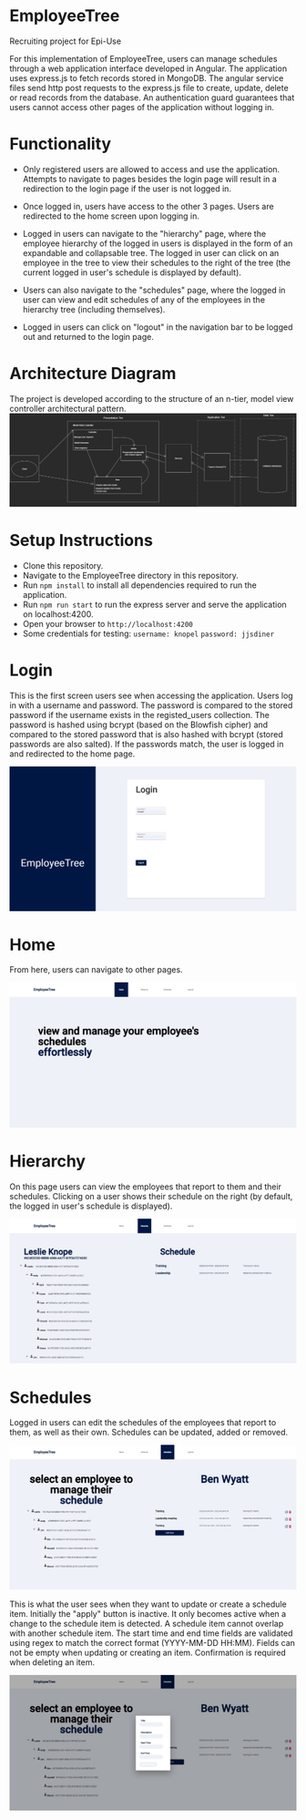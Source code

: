 # EmployeeTree
Recruiting project for Epi-Use

For this implementation of EmployeeTree, users can manage schedules through a web application interface developed in Angular.
The application uses express.js to fetch records stored in MongoDB.
The angular service files send http post requests to the express.js file to create, update, delete or read records from the database.
An authentication guard guarantees that users cannot access other pages of the application without logging in.

# Functionality
- Only registered users are allowed to access and use the application. Attempts to navigate to pages besides the login page will result in a redirection to the login page if the user is not logged in.

- Once logged in, users have access to the other 3 pages. Users are redirected to the home screen upon logging in.

- Logged in users can navigate to the "hierarchy" page, where the employee hierarchy of the logged in users is displayed in the form of an expandable and collapsable tree. The logged in user can click on an employee in the tree to view their schedules to the right of the tree (the current logged in user's schedule is displayed by default).

- Users can also navigate to the "schedules" page, where the logged in user can view and edit schedules of any of the employees in the hierarchy tree (including themselves).

- Logged in users can click on "logout" in the navigation bar to be logged out and returned to the login page.

# Architecture Diagram

The project is developed according to the structure of an n-tier, model view controller architectural pattern.
![architecture diagram](https://github.com/bevanslabbert/EmployeeTree/blob/main/ArchitectureDiagram.jpg?raw=true)

# Setup Instructions

- Clone this repository.
- Navigate to the EmployeeTree directory in this repository.
- Run `npm install` to install all dependencies required to run the application.
- Run `npm run start` to run the express server and serve the application on localhost:4200.
- Open your browser to `http://localhost:4200`
- Some credentials for testing:
  `username: knopel`
  `password: jjsdiner`
  
# Login

This is the first screen users see when accessing the application.
Users log in with a username and password. The password is compared to the stored password if the username exists in the registed_users collection. The password is hashed using bcrypt (based on the Blowfish cipher) and compared to the stored password that is also hashed with bcrypt (stored passwords are also salted). If the passwords match, the user is logged in and redirected to the home page.

![login](https://github.com/bevanslabbert/EmployeeTree/blob/main/login.png?raw=true)

# Home

From here, users can navigate to other pages.

![home](https://github.com/bevanslabbert/EmployeeTree/blob/main/home.png?raw=true)

# Hierarchy

On this page users can view the employees that report to them and their schedules. Clicking on a user shows their schedule on the right (by default, the logged in user's schedule is displayed).

![hierarchy](https://github.com/bevanslabbert/EmployeeTree/blob/main/hierarchy.png?raw=true)

# Schedules

Logged in users can edit the schedules of the employees that report to them, as well as their own. 
Schedules can be updated, added or removed.

![schedules](https://github.com/bevanslabbert/EmployeeTree/blob/main/schedules.png?raw=true)

This is what the user sees when they want to update or create a schedule item. Initially the "apply" button is inactive. It only becomes active when a change to the schedule item is detected.
A schedule item cannot overlap with another schedule item.
The start time and end time fields are validated using regex to match the correct format (YYYY-MM-DD HH:MM).
Fields can not be empty when updating or creating an item.
Confirmation is required when deleting an item.

![schedule_edit](https://github.com/bevanslabbert/EmployeeTree/blob/main/schedule_edit.png?raw=true)
  

  

